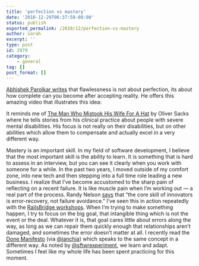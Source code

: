 ```yaml
---
title: 'perfection vs mastery'
date: '2010-12-29T06:37:58-08:00'
status: publish
exported_permalink: /2010/12/perfection-vs-mastery
author: sarah
excerpt: ''
type: post
id: 2979
category:
    - general
tag: []
post_format: []
---
```

[Abhishek Parolkar writes](http://abhishek.parolkar.com/2010/02/flawlessness.html) that flawlessness is not about perfection, its about how complete can you become after accepting reality. He offers this amazing video that illustrates this idea:

It reminds me of [The Man Who Mistook His Wife For A Hat](http://www.amazon.com/gp/product/0684853949?ie=UTF8&tag=ultrasaurus-20&linkCode=as2&camp=1789&creative=390957&creativeASIN=0684853949) by Oliver Sacks where he tells stories from his clinical practice about people with severe mental disabilities. His focus is not really on their disabilities, but on other abilities which allow them to compensate and actually excel in a very different way.

Mastery is an important skill. In my field of software development, I believe that the most important skill is the ability to learn. It is something that is hard to assess in an interview, but you can see it clearly when you work with someone for a while. In the past two years, I moved outside of my comfort zone, into new tech and then stepping into a full time role leading a new business. I realize that I’ve become accustomed to the sharp pain of reflecting on a recent failure. It is like muscle pain when I’m working out — a real part of the process. Randy Nelson [says](http://bit.ly/idZIGh) that “the core skill of innovators is error-recovery, not failure avoidance.” I’ve seen this in action repeatedly with the [RailsBridge workshops](http://workshops.railsbridge.org/). When I’m trying to make something happen, I try to focus on the big goal, that intangible thing which is not the event or the deal. Whatever it is, that goal cares little about errors along the way, as long as we can repair them quickly enough that relationships aren’t damaged, and sometimes the error doesn’t matter at all. I recently read the [Done Manifesto](http://www.brepettis.com/blog/2009/3/3/the-cult-of-done-manifesto.html) (via [@ianchia](http://twitter.com/ianchia)) which speaks to the same concept in a different way. As noted by [@sftwrexperiment](http://twitter.com/sftwrexperiment), we learn and adapt. Sometimes I feel like my whole life has been spent practicing for this moment.